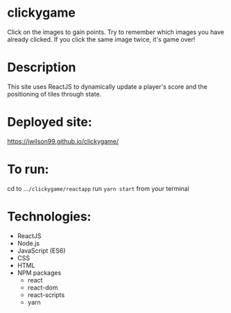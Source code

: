 # clickygame

Click on the images to gain points. Try to remember which images you have already clicked. If you click the same image twice, it's game over!

# Description
This site uses ReactJS to dynamically update a player's score and the positioning of tiles through state.

# Deployed site:
https://jwilson99.github.io/clickygame/

# To run:
cd to ...`/clickygame/reactapp`
run `yarn start` from your terminal

# Technologies:
* ReactJS
* Node.js
* JavaScript (ES6)
* CSS 
* HTML
* NPM packages
  - react
  - react-dom
  - react-scripts
  - yarn
